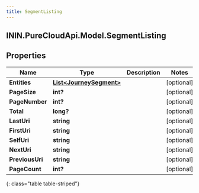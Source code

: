 ```yaml
---
title: SegmentListing
---
```

## ININ.PureCloudApi.Model.SegmentListing

## Properties

|Name | Type | Description | Notes|
|------------ | ------------- | ------------- | -------------|
| **Entities** | [**List&lt;JourneySegment&gt;**](JourneySegment.html) |  | [optional] |
| **PageSize** | **int?** |  | [optional] |
| **PageNumber** | **int?** |  | [optional] |
| **Total** | **long?** |  | [optional] |
| **LastUri** | **string** |  | [optional] |
| **FirstUri** | **string** |  | [optional] |
| **SelfUri** | **string** |  | [optional] |
| **NextUri** | **string** |  | [optional] |
| **PreviousUri** | **string** |  | [optional] |
| **PageCount** | **int?** |  | [optional] |
{: class="table table-striped"}


